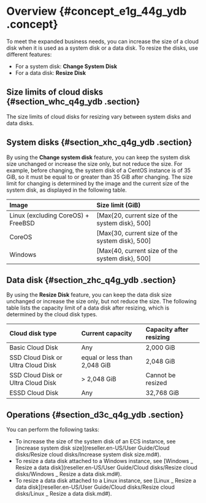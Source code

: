 # Overview {#concept_e1g_44g_ydb .concept}

To meet the expanded business needs, you can increase the size of a cloud disk when it is used as a system disk or a data disk. To resize the disks, use different features:

-   For a system disk: **Change System Disk**
-   For a data disk: **Resize Disk**

## Size limits of cloud disks {#section_whc_q4g_ydb .section}

The size limits of cloud disks for resizing vary between system disks and data disks.

## System disks {#section_xhc_q4g_ydb .section}

By using the **Change system disk** feature, you can keep the system disk size unchanged or increase the size only, but not reduce the size. For example, before changing, the system disk of a CentOS instance is of 35 GiB, so it must be equal to or greater than 35 GiB after changing. The size limit for changing is determined by the image and the current size of the system disk, as displayed in the following table.

|Image|Size limit \(GiB\)|
|:----|:-----------------|
|Linux \(excluding CoreOS\) + FreeBSD|\[Max\{20, current size of the system disk\}, 500\]|
|CoreOS|\[Max\{30, current size of the system disk\}, 500\]|
|Windows|\[Max\{40, current size of the system disk\}, 500\]|

## Data disk {#section_zhc_q4g_ydb .section}

By using the **Resize Disk** feature, you can keep the data disk size unchanged or increase the size only, but not reduce the size. The following table lists the capacity limit of a data disk after resizing, which is determined by the cloud disk types.

|Cloud disk type|Current capacity|Capacity after resizing|
|:--------------|:---------------|:----------------------|
|Basic Cloud Disk |Any|2,000 GiB|
|SSD Cloud Disk or Ultra Cloud Disk|equal or less than 2,048 GiB|2,048 GiB|
|SSD Cloud Disk or Ultra Cloud Disk|\> 2,048 GiB|Cannot be resized|
|ESSD Cloud Disk|Any|32,768 GiB|

## Operations {#section_d3c_q4g_ydb .section}

You can perform the following tasks:

-   To increase the size of the system disk of an ECS instance, see [increase system disk size](reseller.en-US/User Guide/Cloud disks/Resize cloud disks/Increase system disk size.md#).
-   To resize a data disk attached to a Windows instance, see [Windows \_ Resize a data disk](reseller.en-US/User Guide/Cloud disks/Resize cloud disks/Windows _ Resize a data disk.md#).
-   To resize a data disk attached to a Linux instance, see [Linux \_ Resize a data disk](reseller.en-US/User Guide/Cloud disks/Resize cloud disks/Linux _ Resize a data disk.md#).

